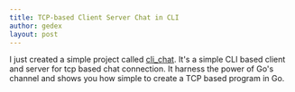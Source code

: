 ```yaml
---
title: TCP-based Client Server Chat in CLI
author: gedex
layout: post
---
```


I just created a simple project called [cli_chat](https://github.com/gedex/cli_chat).
It's a simple CLI based client and server for tcp based chat connection. It harness
the power of Go's channel and shows you how simple to create a TCP based program in Go.
